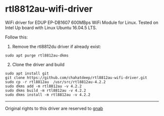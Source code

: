 # rtl8812au-wifi-driver
WiFi driver for EDUP EP-DB1607 600MBps WiFi Module for Linux. Tested on Intel Up board with Linux Ubuntu 16.04.5 LTS.

Follow this:

1. Remove the rtl8812du driver if already exist:
```
sudo apt purge rtl8812au-dkms
```

2. Clone the driver and build
```
sudo apt install git
git clone https://github.com/chahatdeep/rtl8812au-wifi-driver.git
sudo cp -r rtl8812au  /usr/src/rtl8812au-4.2.2
sudo dkms add -m rtl8812au -v 4.2.2
sudo dkms build -m rtl8812au -v 4.2.2
sudo dkms install -m rtl8812au -v 4.2.2
```

***

Original rights to this driver are reserved to [gnab](https://github.com/gnab/rtl8812au)
